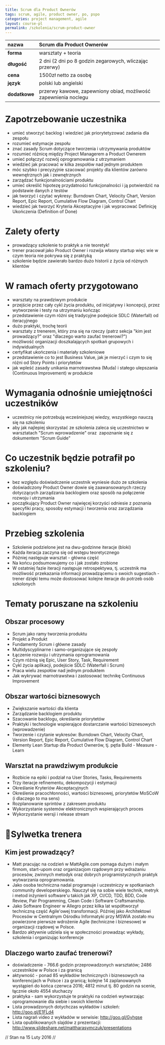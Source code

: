 ```yaml
---
title: Scrum dla Product Ownerów
tags: scrum, agile, product owner, po, pspo
categories: project management, agile
layout: course-pl
permalink: /szkolenia/scrum-product-owner
---
```


| nazwa         | Scrum dla Product Ownerów                                       |
|:--------------|:----------------------------------------------------------------|
| **forma**     | warsztaty + teoria                                              |
| **długość**   | 2 dni (2 dni po 8 godzin zegarowych, wliczając przerwy)         |
| **cena**      | 1500zł netto za osobę                                           |
| **język**     | polski lub angielski                                            |
| **dodatkowe** | przerwy kawowe, zapewniony obiad, możliwość zapewnienia noclegu |

Zapotrzebowanie uczestnika
==========================
* umieć stworzyć backlog i wiedzieć jak priorytetyzować zadania dla zespołu
* rozumieć estymacje zespołu
* znać zasady Scrum dotyczące tworzenia i utrzymywania produktów
* rozumieć różnicę między Project Managerem a Product Ownerem
* umieć połączyć rozwój oprogramowania z utrzymaniem
* wiedzieć jak pracować w kilka zespołów nad jednym produktem
* móc szybko i precyzyjnie szacować projekty dla klientów zarówno wewnętrznych jak i zewnętrznych
* zarządzać funkcjonalnościami produktu
* umieć określić hipotezę przydatności funkcjonalności i ją potwierdzić na podstawie danych z testów
* jak tworzyć i czytać wykresy: Burndown Chart, Velocity Chart, Version Report, Epic Report, Cumulative Flow Diagram, Control Chart
* wiedzieć jak tworzyć Kryteria Akceptacyjne i jak wypracować Definicję Ukończenia (Definition of Done)

Zalety oferty
=============
* prowadzący szkolenie to praktyk a nie teoretyk!
* trener pracował jako Product Owner i rozwija własny startup więc wie w czym teoria nie pokrywa się z praktyką
* szkolenie będzie zawierało bardzo dużo historii z życia od różnych klientów

W ramach oferty przygotowano
============================
* warsztaty na prawdziwym produkcie
* przejście przez cały cykl życia produktu, od inicjatywy i koncepcji, przez wytworzenie i testy na utrzymaniu kończąc
* przedstawienie czym różni się tradycyjne podejście SDLC (Waterfall) od iteracyjnego
* dużo praktyki, trochę teorii
* warsztaty z trenerem, który zna się na rzeczy (patrz sekcja "kim jest prowadzący?" oraz "dlaczego warto zaufać trenerowi?")
* możliwość organizacji doszkalających spotkań grupowych i indywidualnych
* certyfikat ukończenia i materiały szkoleniowe
* przedstawienie co to jest Business Value, jak je mierzyć i czym to się różni od Story Points i priorytetów
* jak wpleść zasady unikania marnotrawstwa (Muda) i stałego ulepszania (Continuous Improvement) w produkcie

Wymagania odnośnie umiejętności uczestników
===========================================
* uczestnicy nie potrzebują wcześniejszej wiedzy, wszystkiego nauczą się na szkoleniu
* aby jak najlepiej skorzystać ze szkolenia zaleca się uczestnictwo w warsztatach "Scrum wprowadzenie" oraz  zapoznanie się z dokumentem "Scrum Guide"

Co uczestnik będzie potrafił po szkoleniu?
==========================================
* bez względu doświadczenie uczestnik wyniesie dużo ze szkolenia
* doświadczony Product Owner dowie się zaawansowanych rzeczy dotyczących zarządzania backlogiem oraz sposób na połączenie rozwoju i utrzymania
* początkujący Product Owner najwięcej korzyści odniesie z poznania specyfiki pracy, sposoby estymacji i tworzenia oraz zarządzania backlogiem

Przebieg szkolenia
==================
* Szkolenie podzielone jest na dwu-godzinne iteracje (bloki)
* Każda iteracja zaczyna się od wstępu teoretycznego
* Później następuje warsztat - główna część
* Na końcu podsumowujemy co i jak zostało zrobione
* W ostatniej fazie iteracji następuje retrospektywa, tj. uczestnik ma możliwość przekazania informacji prowadzącemu o swoich sugestiach - trener dzięki temu może dostosować kolejne iteracje do potrzeb osób szkolonych

Tematy poruszane na szkoleniu
=============================

Obszar procesowy
----------------
* Scrum jako ramy tworzenia produktu
* Projekt a Produkt
* Fundamenty Scrum i główne zasady
* Multidyscyplinarne i samo-organizujące się zespoły
* Łączenie rozwoju i utrzymania oprogramowania
* Czym różnią się Epic, User Story, Task, Requirement
* Cykl życia aplikacji, podejście SDLC (Waterfall i Scrum)
* Praca wielu zespołów nad jednym produktem
* Jak wykrywać marnotrawstwa i zastosować technikę Continuous Improvement

Obszar wartości biznesowych
---------------------------
* Zwiększanie wartości dla klienta
* Zarządzanie backlogiem produktu
* Szacowanie backlogu, określanie priorytetów
* Praktyki i technologie wspierające dostarczanie wartości biznesowych (wprowadzenie)
* Tworzenie i czytanie wykresów: Burndown Chart, Velocity Chart, Version Report, Epic Report, Cumulative Flow Diagram, Control Chart
* Elementy Lean Startup dla Product Ownerów, tj. pętla Build - Measure - Learn

Warsztat na prawdziwym produkcie
--------------------------------
* Rozbicie na epiki i podział na User Stories, Tasks, Requirements
* Trzy iteracje refinementu, dekompozycji i estymacji
* Określanie Kryteriów Akceptacyjnych
* Określenie pracochłonności, wartości biznesowej, priorytetów MoSCoW (i dlaczego to ma sens)
* Rozplanowanie sprintów z zakresem produktu
* Wykorzystanie systemów elektronicznych wspierających proces
* Wykorzystanie wersji i release stream

Sylwetka trenera
================

Kim jest prowadzący?
--------------------
* Matt pracując na codzień w MattAgile.com pomaga dużym i małym firmom, start-upom oraz organizacjom rządowym przy wdrażaniu procesów, zwinnych metodyk oraz dobrych programistycznych praktyk wytwarzania oprogramowania.
* Jako osoba techniczna nadal programuje i uczestniczy w spotkaniach community developerskiego. Nauczył się na sobie wiele technik, metryk i metod inżynierii software'u takich jak XP, CI/CD, TDD, BDD, Code Review, Pair Programming, Clean Code i Software Craftsmanship.
* Jako Software Engineer w Allegro przez kilka lat współtworzył techniczną część Agile'owej transformacji. Później jako Architektowi Procesów w Centralnym Ośrodku Informatyki przy MSWiA zostało mu powierzone pierwsze wdrożenie Agile (techniczne i biznesowe) w organizacji rządowej w Polsce.
* Bardzo aktywnie udziela się w społeczności prowadząc wykłady, szkolenia i organizując konferencje

Dlaczego warto zaufać trenerowi?
--------------------------------
* doświadczenie - 766.6 godzin przeprowadzonych warsztatów; 2486 uczestników w Polsce i za granicą
* aktywność - ponad 85 wykładów technicznych i biznesowych na konferencjach w Polsce i za granicą; kolejne 14 zaplanowanych wystąpień do końca czerwca 2016; 4812 minut tj. 80 godzin na scenie, łącznie około 4554 słuchaczy
* praktyka - sam wykorzystuje te praktyki na codzień wytwarzając oprogramowanie dla siebie i swoich klientów
* Lista prowadzonych dotychczas wykładów i szkoleń: http://goo.gl/E1FLd4
* Lista nagrań video z wykładów w serwisie: http://goo.gl/Gyhgse
* Lista opublikowanych slajdów z prezentacji: http://www.slideshare.net/mattharasymczuk/presentations

// Stan na 15 Luty 2016 //
